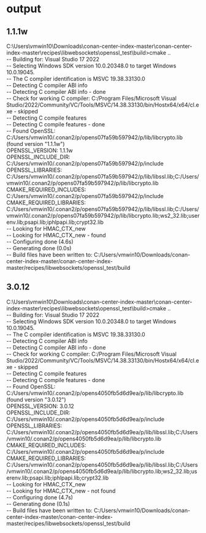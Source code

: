 # output    

## 1.1.1w    
C:\Users\vmwin10\Downloads\conan-center-index-master\conan-center-index-master\recipes\libwebsockets\openssl_test\build>cmake ..  
-- Building for: Visual Studio 17 2022  
-- Selecting Windows SDK version 10.0.20348.0 to target Windows 10.0.19045.  
-- The C compiler identification is MSVC 19.38.33130.0  
-- Detecting C compiler ABI info  
-- Detecting C compiler ABI info - done  
-- Check for working C compiler: C:/Program Files/Microsoft Visual Studio/2022/Community/VC/Tools/MSVC/14.38.33130/bin/Hostx64/x64/cl.exe - skipped  
-- Detecting C compile features  
-- Detecting C compile features - done  
-- Found OpenSSL: C:/Users/vmwin10/.conan2/p/opens07fa59b597942/p/lib/libcrypto.lib (found version "1.1.1w")  
OPENSSL_VERSION: 1.1.1w  
OPENSSL_INCLUDE_DIR: C:/Users/vmwin10/.conan2/p/opens07fa59b597942/p/include  
OPENSSL_LIBRARIES: C:/Users/vmwin10/.conan2/p/opens07fa59b597942/p/lib/libssl.lib;C:/Users/vmwin10/.conan2/p/opens07fa59b597942/p/lib/libcrypto.lib  
CMAKE_REQUIRED_INCLUDES: C:/Users/vmwin10/.conan2/p/opens07fa59b597942/p/include  
CMAKE_REQUIRED_LIBRARIES: C:/Users/vmwin10/.conan2/p/opens07fa59b597942/p/lib/libssl.lib;C:/Users/vmwin10/.conan2/p/opens07fa59b597942/p/lib/libcrypto.lib;ws2_32.lib;userenv.lib;psapi.lib;iphlpapi.lib;crypt32.lib  
-- Looking for HMAC_CTX_new  
-- Looking for HMAC_CTX_new - found  
-- Configuring done (4.6s)  
-- Generating done (0.0s)  
-- Build files have been written to: C:/Users/vmwin10/Downloads/conan-center-index-master/conan-center-index-master/recipes/libwebsockets/openssl_test/build  

## 3.0.12    
C:\Users\vmwin10\Downloads\conan-center-index-master\conan-center-index-master\recipes\libwebsockets\openssl_test\build>cmake ..  
-- Building for: Visual Studio 17 2022  
-- Selecting Windows SDK version 10.0.20348.0 to target Windows 10.0.19045.  
-- The C compiler identification is MSVC 19.38.33130.0  
-- Detecting C compiler ABI info  
-- Detecting C compiler ABI info - done  
-- Check for working C compiler: C:/Program Files/Microsoft Visual Studio/2022/Community/VC/Tools/MSVC/14.38.33130/bin/Hostx64/x64/cl.exe - skipped  
-- Detecting C compile features  
-- Detecting C compile features - done  
-- Found OpenSSL: C:/Users/vmwin10/.conan2/p/opens4050fb5d6d9ea/p/lib/libcrypto.lib (found version "3.0.12")  
OPENSSL_VERSION: 3.0.12  
OPENSSL_INCLUDE_DIR: C:/Users/vmwin10/.conan2/p/opens4050fb5d6d9ea/p/include  
OPENSSL_LIBRARIES: C:/Users/vmwin10/.conan2/p/opens4050fb5d6d9ea/p/lib/libssl.lib;C:/Users/vmwin10/.conan2/p/opens4050fb5d6d9ea/p/lib/libcrypto.lib  
CMAKE_REQUIRED_INCLUDES: C:/Users/vmwin10/.conan2/p/opens4050fb5d6d9ea/p/include  
CMAKE_REQUIRED_LIBRARIES: C:/Users/vmwin10/.conan2/p/opens4050fb5d6d9ea/p/lib/libssl.lib;C:/Users/vmwin10/.conan2/p/opens4050fb5d6d9ea/p/lib/libcrypto.lib;ws2_32.lib;userenv.lib;psapi.lib;iphlpapi.lib;crypt32.lib  
-- Looking for HMAC_CTX_new  
-- Looking for HMAC_CTX_new - not found  
-- Configuring done (4.7s)  
-- Generating done (0.1s)  
-- Build files have been written to: C:/Users/vmwin10/Downloads/conan-center-index-master/conan-center-index-master/recipes/libwebsockets/openssl_test/build  